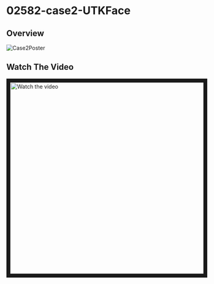 # 02582-case2-UTKFace
## Overview
![Case2Poster](https://github.com/PlevanTem/02582-case2-UTKFace/assets/43092163/99e9f476-bbec-4cce-b8ff-957847511b8a)

## Watch The Video
<a href="http://www.youtube.com/watch?feature=player_embedded&v=tB8KjiyGbUw" target="_blank">
 <img src="http://img.youtube.com/vi/tB8KjiyGbUw/mqdefault.jpg" alt="Watch the video" width="800" height="500" border="10" />
</a>
